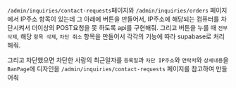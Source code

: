 `/admin/inquiries/contact-requests`페이지와
`/admin/inquiries/orders` 페이지에서 IP주소 항목이 있는데 그 아래에 버튼을 만들어서, IP주소에 해당되는 컴퓨터를 차단시켜서 더이상의 POST요청을 못 하도록 api를 구현해줘.
그리고 버튼을 누를 때 `전부 삭제`, 해당 `항목 삭제`, `차단 취소` 항목을 만들어서 각각의 기능에 따라 supabase로 처리해줘.

그리고 차단했으면 차단한 사람의 최근일자를 `등록일`과 `차단 IP주소`와 `연락처`와 `상세내용`을 `BanPage`에 디자인을 `/admin/inquiries/contact-requests` 페이지를 참고하여 만들어줘